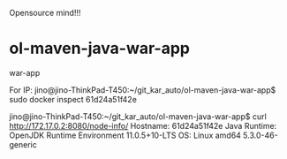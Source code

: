 Opensource mind!!!


# ol-maven-java-war-app
war-app

For IP:
jino@jino-ThinkPad-T450:~/git_kar_auto/ol-maven-java-war-app$ sudo docker inspect 61d24a51f42e



jino@jino-ThinkPad-T450:~/git_kar_auto/ol-maven-java-war-app$ curl http://172.17.0.2:8080/node-info/
Hostname: 61d24a51f42e
Java Runtime: OpenJDK Runtime Environment 11.0.5+10-LTS
OS: Linux amd64 5.3.0-46-generic





